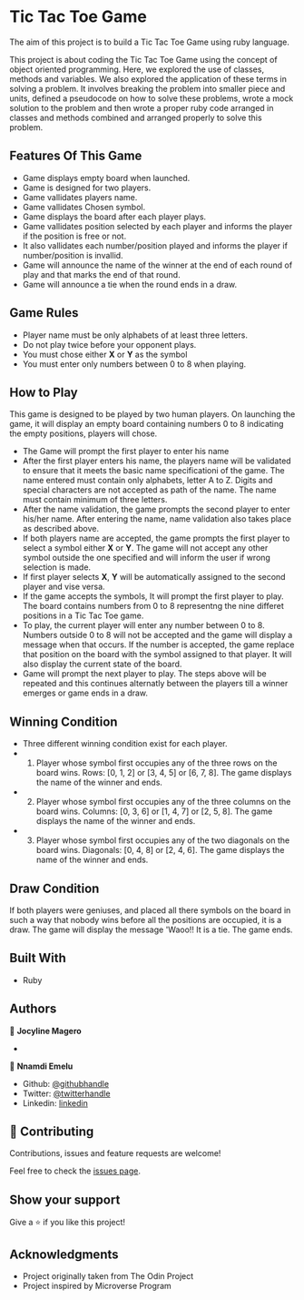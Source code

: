 
# Tic Tac Toe Game

The aim of this project is to build a Tic Tac Toe Game using ruby language.

This project is about coding the Tic Tac Toe Game using the concept of object oriented programming. Here, we explored the use of classes, methods and variables. We also explored the application of these terms in solving a problem. It involves breaking the problem into smaller piece and units, defined a pseudocode on how to solve these problems, wrote a mock solution to the problem and then wrote a proper ruby code arranged in classes and methods combined and arranged properly to solve this problem.

## Features Of This Game

- Game displays empty board when launched.
- Game is designed for two players.
- Game vallidates players name.
- Game vallidates Chosen symbol.
- Game displays the board after each player plays.
- Game vallidates position selected by each player and informs the player if the position is free or not.
- It also vallidates each number/position played and informs the player if number/position is invallid.
- Game will announce the name of the winner at the end of each round of play and that marks the end of that round.
- Game will announce a tie when the round ends in a draw.

## Game Rules

- Player name must be only alphabets of at least three letters.
- Do not play twice before your opponent plays.
- You must chose either **X** or **Y** as the symbol
- You must enter only numbers between 0 to 8 when playing.

## How to Play

This game is designed to be played by two human players.
On launching the game, it will display an empty board containing numbers 0 to 8 indicating the empty positions, players will chose.
- The Game will prompt the first player to enter his name
- After the first player enters his name, the players name will be validated to ensure that it meets the basic name specificationi of the game. The name entered must contain only alphabets, letter A to Z. Digits and special characters are not accepted as path of the name. The name must contain minimum of three letters.
- After the name validation, the game prompts the second player to enter his/her name. After entering the name, name validation also takes place as described above.
- If both players name are accepted, the game prompts the first player to select a symbol either **X**  or **Y**. The game will not accept any other symbol outside the one specified and will inform the user if wrong selection is made.
- If first player selects **X**, **Y** will be automatically assigned to the second player and vise versa.
- If the game accepts the symbols, It will prompt the first player to play. The board contains numbers from 0 to 8 representng the nine differet positions in a Tic Tac Toe game.
- To play, the current player will enter any number between 0 to 8. Numbers outside 0 to 8 will not be accepted and the game will display a message when that occurs. If the number is accepted, the game replace that position on the board with the symbol assigned to that player. It will also display the current state of the board.
- Game will prompt the next player to play. The steps above will be repeated and this continues alternatly between the players till a winner emerges or game ends in a draw.

## Winning Condition

- Three different winning condition exist for each player.
- 1) Player whose symbol first occupies any of the three rows on the board wins.
   Rows: [0, 1, 2] or [3, 4, 5] or [6, 7, 8]. The game displays the name of the winner and ends.
- 2) Player whose symbol first occupies any of the three columns on the board wins.
   Columns: [0, 3, 6] or [1, 4, 7] or [2, 5, 8]. The game displays the name of the winner and ends.
- 3) Player whose symbol first occupies any of the two diagonals on the board wins.
   Diagonals: [0, 4, 8] or [2, 4, 6]. The game displays the name of the winner and ends.

## Draw Condition

If both players were geniuses, and placed all there symbols on the board in such a way that nobody wins before all the positions are occupied, it is a draw. The game will display the message 'Waoo!! It is a tie. The game ends.

## Built With

- Ruby

## Authors

👤 **Jocyline Magero**

-
👤 **Nnamdi Emelu**

- Github: [@githubhandle](https://github.com/zubenna)
- Twitter: [@twitterhandle](https://twitter.com/zubenna)
- Linkedin: [linkedin](https://linkedin.com/in/nnamdi-emelu-08b14340/)

## 🤝 Contributing

Contributions, issues and feature requests are welcome!

Feel free to check the [issues page](https://github.com/Zubenna/tic-tac-toe-project/issues).

## Show your support

Give a ⭐️ if you like this project!

## Acknowledgments

- Project originally taken from The Odin Project
- Project inspired by Microverse Program

